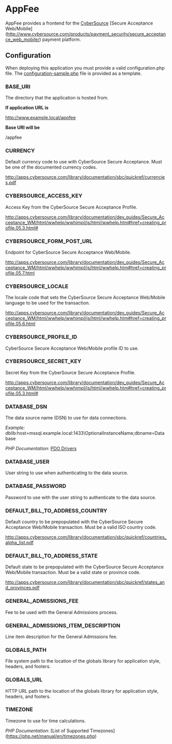 # AppFee

AppFee provides a frontend for the [CyberSource](http://www.cybersource.com/)
[Secure Acceptance Web/Mobile]
(http://www.cybersource.com/products/payment_security/secure_acceptance_web_mobile/)
payment platform.

## Configuration

When deploying this application you must provide a valid configuration.php file.
The [configuration-sample.php](./appfee/configuration-sample.php) file is
provided as a template.

### BASE_URI

The directory that the application is hosted from.

**If application URL is**

http://www.example.local/appfee

**Base URI will be**

/appfee

### CURRENCY

Default currency code to use with CyberSource Secure Acceptance. Must be one of
the documented currency codes.

<http://apps.cybersource.com/library/documentation/sbc/quickref/currencies.pdf>

### CYBERSOURCE_ACCESS_KEY

Access Key from the CyberSource Secure Acceptance Profile.

<http://apps.cybersource.com/library/documentation/dev_guides/Secure_Acceptance_WM/html/wwhelp/wwhimpl/js/html/wwhelp.htm#href=creating_profile.05.3.html#>

### CYBERSOURCE_FORM_POST_URL

Endpoint for CyberSource Secure Acceptance Web/Mobile.

<http://apps.cybersource.com/library/documentation/dev_guides/Secure_Acceptance_WM/html/wwhelp/wwhimpl/js/html/wwhelp.htm#href=creating_profile.05.7.html>

### CYBERSOURCE_LOCALE

The locale code that sets the CyberSource Secure Acceptance Web/Mobile language
to be used for the transaction.

<http://apps.cybersource.com/library/documentation/dev_guides/Secure_Acceptance_WM/html/wwhelp/wwhimpl/js/html/wwhelp.htm#href=creating_profile.05.6.html>

### CYBERSOURCE_PROFILE_ID

CyberSource Secure Acceptance Web/Mobile profile ID to use.

### CYBERSOURCE_SECRET_KEY

Secret Key from the CyberSource Secure Acceptance Profile.

<http://apps.cybersource.com/library/documentation/dev_guides/Secure_Acceptance_WM/html/wwhelp/wwhimpl/js/html/wwhelp.htm#href=creating_profile.05.3.html#>

### DATABASE_DSN

The data source name (DSN) to use for data connections.

*Example:* dblib:host=mssql.example.local:1433\OptionalInstanceName;dbname=Database

*PHP Documentation:* [PDO Drivers](https://php.net/manual/en/pdo.drivers.php)

### DATABASE_USER

User string to use when authenticating to the data source.

### DATABASE_PASSWORD

Password to use with the user string to authenticate to the data source.

### DEFAULT_BILL_TO_ADDRESS_COUNTRY

Default country to be prepopulated with the CyberSource Secure Acceptance
Web/Mobile transaction. Must be a valid ISO country code.

<http://apps.cybersource.com/library/documentation/sbc/quickref/countries_alpha_list.pdf>

### DEFAULT_BILL_TO_ADDRESS_STATE

Default state to be prepopulated with the CyberSource Secure Acceptance
Web/Mobile transaction. Must be a valid state or province code.

<http://apps.cybersource.com/library/documentation/sbc/quickref/states_and_provinces.pdf>

### GENERAL_ADMISSIONS_FEE

Fee to be used with the General Admissions process.

### GENERAL_ADMISSIONS_ITEM_DESCRIPTION

Line item description for the General Admissions fee.

### GLOBALS_PATH

File system path to the location of the globals library for application style,
headers, and footers.

### GLOBALS_URL

HTTP URL path to the location of the globals library for application style,
headers, and footers.

### TIMEZONE

Timezone to use for time calculations.

*PHP Documentation:* [List of Supported Timezones]
(https://php.net/manual/en/timezones.php)
